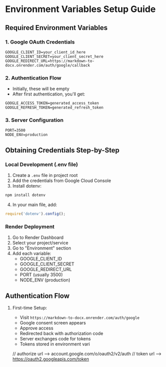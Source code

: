 # Environment Variables Setup Guide

## Required Environment Variables

### 1. Google OAuth Credentials
```plaintext
GOOGLE_CLIENT_ID=your_client_id_here
GOOGLE_CLIENT_SECRET=your_client_secret_here
GOOGLE_REDIRECT_URL=https://markdown-to-docx.onrender.com/auth/google/callback
```

### 2. Authentication Flow
- Initially, these will be empty
- After first authentication, you'll get:
```plaintext
GOOGLE_ACCESS_TOKEN=generated_access_token
GOOGLE_REFRESH_TOKEN=generated_refresh_token
```

### 3. Server Configuration
```plaintext
PORT=3500
NODE_ENV=production
```

## Obtaining Credentials Step-by-Step

### Local Development (.env file)
1. Create a `.env` file in project root
2. Add the credentials from Google Cloud Console
3. Install dotenv:
```bash
npm install dotenv
```
4. In your main file, add:
```javascript
require('dotenv').config();
```

### Render Deployment
1. Go to Render Dashboard
2. Select your project/service
3. Go to "Environment" section
4. Add each variable:
   - GOOGLE_CLIENT_ID
   - GOOGLE_CLIENT_SECRET
   - GOOGLE_REDIRECT_URL
   - PORT (usually 3500)
   - NODE_ENV (production)

## Authentication Flow
1. First-time Setup:
   - Visit `https://markdown-to-docx.onrender.com/auth/google`
   - Google consent screen appears
   - Approve access
   - Redirected back with authorization code
   - Server exchanges code for tokens
   - Tokens stored in environment vari

   // authorize url --> account.google.com/o/oauth2/v2/auth
// token url --> https://oauth2.googleapis.com/token